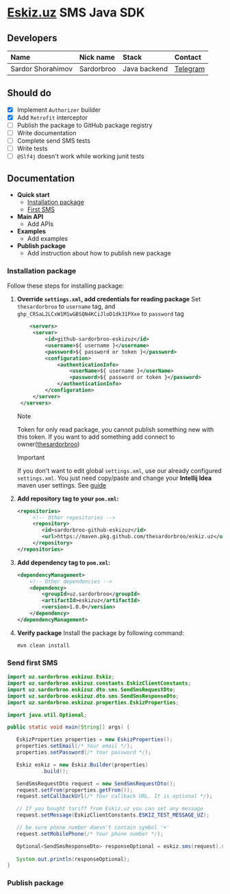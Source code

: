 # [Eskiz.uz](https://eskiz.uz/sms) SMS Java SDK

## Developers
| Name | Nick name  | Stack | Contact                               |
|:-----|:-----------|:------|:--------------------------------------|
|Sardor Shorahimov| Sardorbroo | Java backend| [Telegram](https://t.me/Sardorbro11/) |

## Should do

- [x] Implement `Authorizer` builder
- [x] Add `Retrofit` interceptor
- [ ] Publish the package to GitHub package registry
- [ ] Write documentation
- [ ] Complete send SMS tests
- [ ] Write tests
- [ ] `@Slf4j` doesn't work while working junit tests

## Documentation
 - **Quick start**
   - [Installation package](#installation-package)
   - [First SMS](#send-first-sms)
 - **Main API**
   - Add APIs 
 - **Examples**
   - Add examples 
 - **Publish package**
   - Add instruction about how to publish new package

### Installation package

Follow these steps for installing package:

1. **Override `settings.xml`, add credentials for reading package**
   Set `thesardorbroo` to `username` tag, and `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` to `password` tag
   ```xml
       <servers>
        <server>
            <id>github-sardorbroo-eskizuz</id>
            <username>${ username }</username>
            <password>${ password or token }</password>
            <configuration>
                <authenticationInfo>
                    <userName>${ username }</userName>
                    <password>${ password or token }</password>
                </authenticationInfo>
            </configuration>
        </server>
    </servers>
   ```
   > [!NOTE]
   > 
   > Token for only read package, you cannot publish something new with this token. 
   > If you want to add something add connect to owner([thesardorbroo](https://t.me/Sardorbro11))
   
   > [!IMPORTANT]
   > If you don't want to edit global `settings.xml`, use our already configured `settings.xml`. 
   > You just need copy/paste and change your **Intellij Idea** maven user settings. See [guide](https://link-to-guide-which-is-teaches-how-to-change-maven-settings.xml)
 
2. **Add repository tag to your `pom.xml`:**
   ```xml
   <repositories>
        <!-- Other repositories -->
        <repository>
           <id>sardorbroo-github-eskizuz</id>
           <url>https://maven.pkg.github.com/thesardorbroo/eskiz.uz</url>
        </repository>
   </repositories>
   ```

2. **Add dependency tag to `pom.xml`:**
   ```xml
   <dependencyManagement>
       <!-- Other dependencies -->
       <dependency>
           <groupId>uz.sardorbroo</groupId>
           <artifactId>eskizuz</artifactId>
           <version>1.0.0</version>
       </dependency>
   </dependencyManagement>
   ```

3. **Verify package**
   Install the package by following command:

   `mvn clean install`

### Send first SMS

```java
import uz.sardorbroo.eskizuz.Eskiz;
import uz.sardorbroo.eskizuz.constants.EskizClientConstants;
import uz.sardorbroo.eskizuz.dto.sms.SendSmsRequestDto;
import uz.sardorbroo.eskizuz.dto.sms.SendSmsResponseDto;
import uz.sardorbroo.eskizuz.properties.EskizProperties;

import java.util.Optional;

public static void main(String[] args) {

   EskizProperties properties = new EskizProperties();
   properties.setEmail(/* Your email */);
   properties.setPassword(/* Your password */);

   Eskiz eskiz = new Eskiz.Builder(properties)
           .build();

   SendSmsRequestDto request = new SendSmsRequestDto();
   request.setFrom(properties.getFrom());
   request.setCallbackUrl(/* Your callback URL. It is optional */);

   // If you bought tariff from Eskiz.uz you can set any message
   request.setMessage(EskizClientConstants.ESKIZ_TEST_MESSAGE_UZ);

   // be sure phone number doesn't contain symbol '+'
   request.setMobilePhone(/* Your phone number */);

   Optional<SendSmsResponseDto> responseOptional = eskiz.sms(request).send();
   
   System.out.println(responseOptional);
}
```



### Publish package